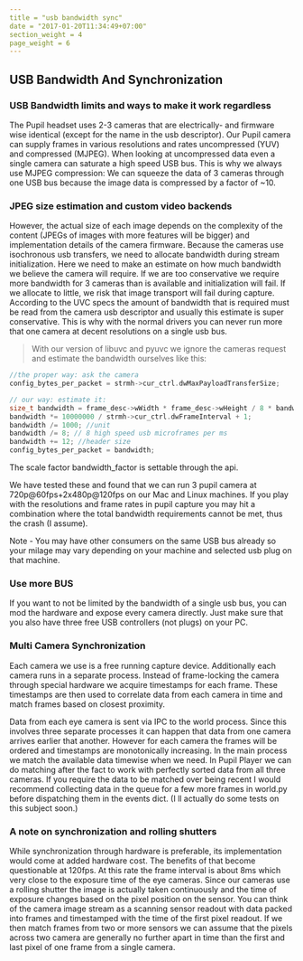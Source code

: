 ```yaml
---
title = "usb bandwidth sync"
date = "2017-01-20T11:34:49+07:00"
section_weight = 4
page_weight = 6
---
```


## USB Bandwidth And Synchronization

### USB Bandwidth limits and ways to make it work regardless
The Pupil headset uses 2-3 cameras that are electrically- and firmware wise identical (except for the name in the usb descriptor). Our Pupil camera can supply frames in various resolutions and rates uncompressed (YUV) and compressed (MJPEG). When looking at uncompressed data even a single camera can saturate a high speed USB bus. This is why we always use MJPEG compression: We can squeeze the data of 3 cameras through one USB bus because the image data is compressed  by a factor of ~10.

### JPEG size estimation and custom video backends
However, the actual size of each image depends on the complexity of the content  (JPEGs of images with more features will be bigger) and implementation details of the camera firmware. Because the cameras use isochronous usb transfers, we need to allocate bandwidth during stream initialization. Here we need to make an estimate on how much bandwidth we believe the camera will require. If we are too conservative we require more bandwidth for 3 cameras than is available and initialization will fail. If we allocate to little, we risk that image transport will fail during capture. According to the UVC specs the amount of bandwidth that is required must be read from the camera usb descriptor and usually this estimate is super conservative. This is why with the normal drivers you can never run more that one camera at decent resolutions on a single usb bus.

> With our version of libuvc and pyuvc we ignore the cameras request and estimate the bandwidth ourselves like this:

```c
//the proper way: ask the camera
config_bytes_per_packet = strmh->cur_ctrl.dwMaxPayloadTransferSize;

// our way: estimate it:
size_t bandwidth = frame_desc->wWidth * frame_desc->wHeight / 8 * bandwidth_factor; //the last one is bpp default 4 but we use if for compression, 2 is save, 1.5 is needed to run 3 high speed cameras. on one bus.
bandwidth *= 10000000 / strmh->cur_ctrl.dwFrameInterval + 1;
bandwidth /= 1000; //unit
bandwidth /= 8; // 8 high speed usb microframes per ms
bandwidth += 12; //header size
config_bytes_per_packet = bandwidth;
```

The scale factor bandwidth_factor is settable through the api.

We have tested these and found that we can run 3 pupil camera at 720p@60fps+2x480p@120fps on our Mac and Linux machines. If you play with the resolutions and frame rates in pupil capture you may hit a combination where the total bandwidth requirements cannot be met, thus the crash (I assume).

<aside class="notice">
Note - You may have other consumers on the same USB bus already so your milage may vary depending on your machine and selected usb plug on that machine.
</aside>

### Use more BUS
If you want to not be limited by the bandwidth of a single usb bus, you can mod the hardware and expose every camera directly. Just make sure that you also have three free USB controllers (not plugs) on your PC.

### Multi Camera Synchronization
Each camera we use is a free running capture device. Additionally each camera runs in a separate process. Instead of frame-locking the camera through special hardware we acquire timestamps for each frame. These timestamps are then used to correlate data from each camera in time and match frames based on closest proximity.

Data from each eye camera is sent via IPC to the world process. Since this involves three separate processes it can happen that data from one camera arrives earlier that another. However for each camera the frames will be ordered and timestamps are monotonically increasing. In the main process we match the available data timewise when we need. In Pupil Player we can do matching after the fact to work with perfectly sorted data from all three cameras. If you require the data to be matched over being recent I would recommend collecting data in the queue for a few more frames in world.py before dispatching them in the events dict. (I ll actually do some tests on this subject soon.)

### A note on synchronization and rolling shutters
While synchronization through hardware is preferable, its implementation would come at added hardware cost.
The benefits of that become questionable at 120fps. At this rate the frame interval is about 8ms which very close to the exposure time of the eye cameras. Since our cameras use a rolling shutter the image is actually taken continuously and the time of exposure changes based on the pixel position on the sensor. You can think of the camera image stream as a scanning sensor readout with data packed into frames and timestamped with the time of the first pixel readout. If we then match frames from two or more sensors we can assume that the pixels across two camera are generally no further apart in time than the first and last pixel of one frame from a single camera.
